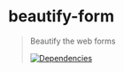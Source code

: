 # beautify-form

>Beautify the web forms
>
>[![Dependencies][david-image]][david-url]

[david-image]: http://img.shields.io/david/dev/nuintun/beautify-form.svg?style=flat-square
[david-url]: https://david-dm.org/nuintun/beautify-form?type=dev
